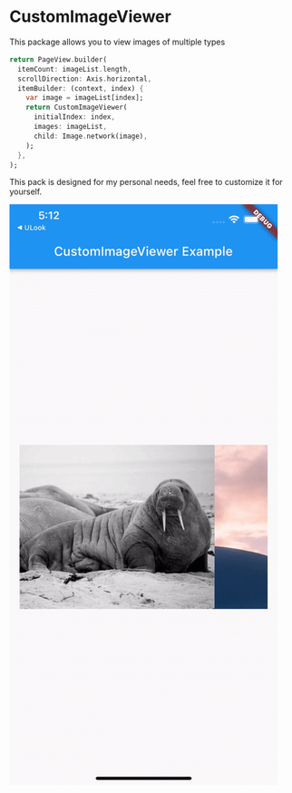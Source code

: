 # CustomImageViewer

This package allows you to view images of multiple types


```dart
return PageView.builder(
  itemCount: imageList.length,
  scrollDirection: Axis.horizontal,
  itemBuilder: (context, index) {
    var image = imageList[index];
    return CustomImageViewer(
      initialIndex: index,
      images: imageList,
      child: Image.network(image),
    );
  },
);
```

This pack is designed for my personal needs, feel free to customize it for yourself.

![image description](example/assets/example.gif)